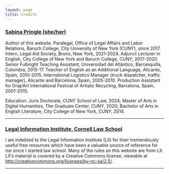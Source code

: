 ```yaml
---
layout: page
title: Credits
---
```


### [Sabina Pringle (she/her)](https://sabinapringle.commons.gc.cuny.edu/)

Author of this website. Paralegal, Office of Legal Affairs and Labor Relations, Baruch College, City University of New York (CUNY), since 2017. Intern, Legal Aid Society, Bronx, New York, 2021-2024. Adjunct Lecturer in English, City College of New York and Baruch College, CUNY, 2017-2020. Senior Fulbright Teaching Assistant, Universidad del Atlántico, Barranquilla, Colombia, 2015-17. Teacher of English as an Additional Language, Alicante, Spain, 2010-2015. International Logistics Manager (truck dispatcher, traffic manager), Alicante and Barcelona, Spain, 2005-2010. Production Assistant for Drap’Art International Festival of Artistic Recycling, Barcelona, Spain, 2001-2015.

Education: Juris Doctorate, CUNY School of Law, 2024; Master of Arts in Digital Humanities, The Graduate Center, CUNY, 2020; Bachelor of Arts in English Literature, City College of New York, CUNY, 2014.

---

### [Legal Information Institute, Cornell Law School](https://www.law.cornell.edu/)

I am indebted to the Legal Information Institute (LII) for their tremendously useful free resources which have been a valuable source of reference for me since I started law school. Many of the rules on this website are from LII. LII's material is covered by a Creative Commons license, viewable at http://creativecommons.org/licenses/by-nc-sa/2.5/.  

---
